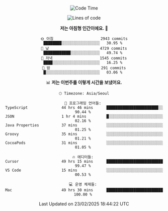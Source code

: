 <div align="center">

<br />

 <!--START_SECTION:waka-->
![Code Time](http://img.shields.io/badge/Code%20Time-4%2C255%20hrs%2037%20mins-blue)

![Lines of code](https://img.shields.io/badge/%EC%A0%80%EB%8A%94%20%EC%97%AC%ED%83%9C%EA%B9%8C%EC%A7%80%20-5.0%20million%20%EC%A4%84%EC%9D%98%20%EC%BD%94%EB%93%9C%EB%A5%BC%20%EC%9E%91%EC%84%B1%ED%96%88%EC%96%B4%EC%9A%94.-blue)

**저는 아침형 인간이에요. 🐤** 

```text
🌞 아침                     2943 commits        ████████░░░░░░░░░░░░░░░░░   30.95 % 
🌆 낮　                     4729 commits        ████████████░░░░░░░░░░░░░   49.74 % 
🌃 저녁                     1545 commits        ████░░░░░░░░░░░░░░░░░░░░░   16.25 % 
🌙 밤　                     291 commits         █░░░░░░░░░░░░░░░░░░░░░░░░   03.06 % 
```


📊 **저는 이번주를 이렇게 시간을 보냈어요.** 

```text
🕑︎ Timezone: Asia/Seoul

💬 프로그래밍 언어들: 
TypeScript               44 hrs 46 mins      ███████████████████████░░   90.44 % 
JSON                     1 hr 4 mins         █░░░░░░░░░░░░░░░░░░░░░░░░   02.16 % 
Java Properties          37 mins             ░░░░░░░░░░░░░░░░░░░░░░░░░   01.25 % 
Groovy                   35 mins             ░░░░░░░░░░░░░░░░░░░░░░░░░   01.21 % 
CocoaPods                31 mins             ░░░░░░░░░░░░░░░░░░░░░░░░░   01.05 % 

🔥 에디터들: 
Cursor                   49 hrs 15 mins      █████████████████████████   99.47 % 
VS Code                  15 mins             ░░░░░░░░░░░░░░░░░░░░░░░░░   00.53 % 

💻 운영 체제들: 
Mac                      49 hrs 30 mins      █████████████████████████   100.00 % 
```


 Last Updated on 23/02/2025 18:44:22 UTC
<!--END_SECTION:waka-->

</div>
